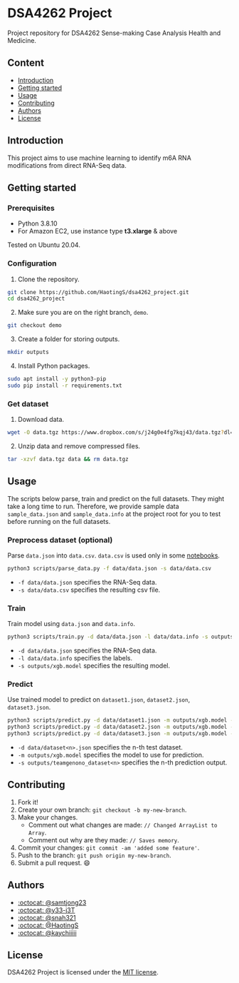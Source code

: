 # DSA4262 Project
Project repository for DSA4262 Sense-making Case Analysis Health and Medicine. 

## Content
* [Introduction](#Introduction)
* [Getting started](#Getting-started)
* [Usage](#Usage)
* [Contributing](#Contributing)
* [Authors](#Authors)
* [License](#License)

## Introduction
This project aims to use machine learning to identify m6A RNA modifications from direct RNA-Seq data.

## Getting started
### Prerequisites
* Python 3.8.10
* For Amazon EC2, use instance type **t3.xlarge** & above

Tested on Ubuntu 20.04.

### Configuration
1. Clone the repository.
```bash
git clone https://github.com/HaotingS/dsa4262_project.git
cd dsa4262_project
```
2. Make sure you are on the right branch, `demo`.
```bash
git checkout demo
```
3. Create a folder for storing outputs.
```bash
mkdir outputs
```
4. Install Python packages.
```bash
sudo apt install -y python3-pip
sudo pip install -r requirements.txt
```

### Get dataset
1. Download data.
```bash
wget -O data.tgz https://www.dropbox.com/s/j24g0e4fg7kqj43/data.tgz?dl=1
```
2. Unzip data and remove compressed files.
```bash
tar -xzvf data.tgz data && rm data.tgz
```

## Usage
The scripts below parse, train and predict on the full datasets. They might take a long time to run. Therefore, we provide sample data `sample_data.json` and `sample_data.info` at the project root for you to test before running on the full datasets.

### Preprocess dataset (optional)
Parse `data.json` into `data.csv`. `data.csv` is used only in some [notebooks](./notebooks).
```bash
python3 scripts/parse_data.py -f data/data.json -s data/data.csv
```
* `-f data/data.json` specifies the RNA-Seq data.
* `-s data/data.csv` specifies the resulting csv file.

### Train
Train model using `data.json` and `data.info`.
```bash
python3 scripts/train.py -d data/data.json -l data/data.info -s outputs/xgb.model
```
* `-d data/data.json` specifies the RNA-Seq data.
* `-l data/data.info` specifies the labels.
* `-s outputs/xgb.model` specifies the resulting model.

### Predict
Use trained model to predict on `dataset1.json`, `dataset2.json`, `dataset3.json`.
```bash
python3 scripts/predict.py -d data/dataset1.json -m outputs/xgb.model -s outputs/teamgenono_dataset1.csv
python3 scripts/predict.py -d data/dataset2.json -m outputs/xgb.model -s outputs/teamgenono_dataset2.csv
python3 scripts/predict.py -d data/dataset3.json -m outputs/xgb.model -s outputs/teamgenono_dataset3.csv
```
* `-d data/dataset<n>.json` specifies the n-th test dataset.
* `-m outputs/xgb.model` specifies the model to use for prediction.
* `-s outputs/teamgenono_dataset<n>` specifies the n-th prediction output.

## Contributing
1. Fork it!
2. Create your own branch: `git checkout -b my-new-branch`.
3. Make your changes.
   - Comment out what changes are made: `// Changed ArrayList to Array`.
   - Comment out why are they made: `// Saves memory`.
3. Commit your changes: `git commit -am 'added some feature'`.
4. Push to the branch: `git push origin my-new-branch`.
5. Submit a pull request. :smile:

## Authors
* [:octocat: @samtjong23](https://github.com/samtjong23)
* [:octocat: @y33-j3T](https://github.com/y33-j3T)
* [:octocat: @snah321](https://github.com/snah321)
* [:octocat: @HaotingS](https://github.com/HaotingS)
* [:octocat: @kaychiiiii](https://github.com/kaychiiiii)

## License
DSA4262 Project is licensed under the [MIT license](./LICENSE).
